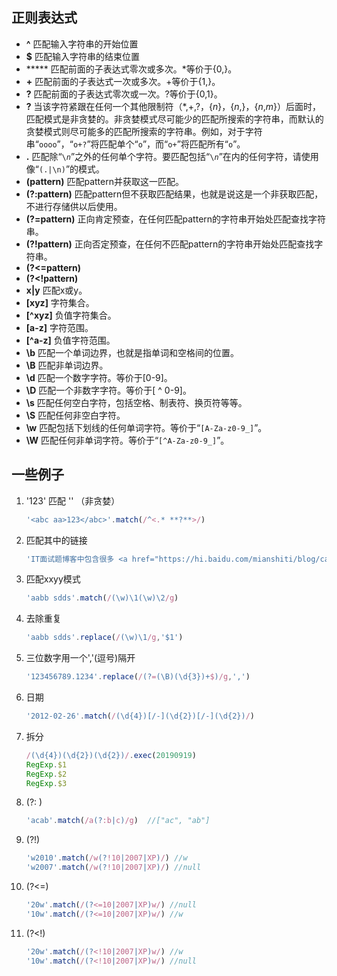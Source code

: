 ## 正则表达式

- **^** 匹配输入字符串的开始位置
- **$** 匹配输入字符串的结束位置
- ***** 匹配前面的子表达式零次或多次。*等价于{0,}。
- **+** 匹配前面的子表达式一次或多次。+等价于{1,}。
- **?** 匹配前面的子表达式零次或一次。?等价于{0,1}。
- **?** 当该字符紧跟在任何一个其他限制符（*,+,?，{*n*}，{*n*,}，{*n*,*m*}）后面时，匹配模式是非贪婪的。非贪婪模式尽可能少的匹配所搜索的字符串，而默认的贪婪模式则尽可能多的匹配所搜索的字符串。例如，对于字符串“`oooo`”，“`o+?`”将匹配单个“`o`”，而“`o+`”将匹配所有“`o`”。
- **.** 匹配除“`\`*`n`*”之外的任何单个字符。要匹配包括“`\`*`n`*”在内的任何字符，请使用像“`(.|\n)`”的模式。
- **(pattern)** 匹配pattern并获取这一匹配。
- **(?:pattern)** 匹配pattern但不获取匹配结果，也就是说这是一个非获取匹配，不进行存储供以后使用。
- **(?=pattern)** 正向肯定预查，在任何匹配pattern的字符串开始处匹配查找字符串。
- **(?!pattern)** 正向否定预查，在任何不匹配pattern的字符串开始处匹配查找字符串。
- **(?<=pattern)**  
-  **(?<!pattern)**
- **x|y**  匹配x或y。
- **[xyz]** 字符集合。
- **[^xyz]** 负值字符集合。
- **[a-z]** 字符范围。
- **[^a-z]** 负值字符范围。
- **\b**  匹配一个单词边界，也就是指单词和空格间的位置。
- **\B**  匹配非单词边界。
- **\d** 匹配一个数字字符。等价于[0-9]。
- **\D** 匹配一个非数字字符。等价于[ ^ 0-9]。
- **\s** 匹配任何空白字符，包括空格、制表符、换页符等等。
- **\S** 匹配任何非空白字符。
- **\w** 匹配包括下划线的任何单词字符。等价于“`[A-Za-z0-9_]`”。
- **\W** 匹配任何非单词字符。等价于“`[^A-Za-z0-9_]`”。

## 一些例子

1. '<abc aa>123</abc>' 匹配 '<abc aa>' （非贪婪）

   ```js
   '<abc aa>123</abc>'.match(/^<.* **?**>/)
   ```

   

2. 匹配其中的链接

   ```js
   'IT面试题博客中包含很多 <a href="https://hi.baidu.com/mianshiti/blog/category/微软面试题">微软面试题</a>'.match(/https?.*(?=")/)
   ```

3. 匹配xxyy模式

   ```js
   'aabb sdds'.match(/(\w)\1(\w)\2/g)
   ```

4. 去除重复

   ```js
   'aabb sdds'.replace(/(\w)\1/g,'$1')
   ```

5. 三位数字用一个','(逗号)隔开

   ```js
   '123456789.1234'.replace(/(?=(\B)(\d{3})+$)/g,',')
   ```

6. 日期

   ```js
   '2012-02-26'.match(/(\d{4})[/-](\d{2})[/-](\d{2})/)
   ```

7. 拆分

   ```javascript
   /(\d{4})(\d{2})(\d{2})/.exec(20190919)
   RegExp.$1
   RegExp.$2
   RegExp.$3
   ```

8. (?: )

   ```js
   'acab'.match(/a(?:b|c)/g)  //["ac", "ab"]
   ```

9. (?!)

   ```js
   'w2010'.match(/w(?!10|2007|XP)/) //w
   'w2007'.match(/w(?!10|2007|XP)/) //null
   ```

10. (?<=)

    ```js
    '20w'.match(/(?<=10|2007|XP)w/) //null
    '10w'.match(/(?<=10|2007|XP)w/) //w
    ```

11. (?<!)

    ```js
    '20w'.match(/(?<!10|2007|XP)w/) //w
    '10w'.match(/(?<!10|2007|XP)w/) //null
    ```

    


